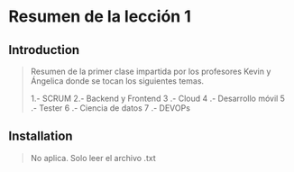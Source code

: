 # Resumen de la lección 1

## Introduction

> Resumen de la primer clase impartida por los profesores Kevin y Ángelica donde se tocan los siguientes temas.
>
>    1.- SCRUM
>    2.- Backend y Frontend
>    3 .- Cloud
>    4 .- Desarrollo móvil
>    5 .- Tester
>    6 .- Ciencia de datos
>    7 .- DEVOPs


## Installation

> No aplica. Solo leer el archivo .txt

